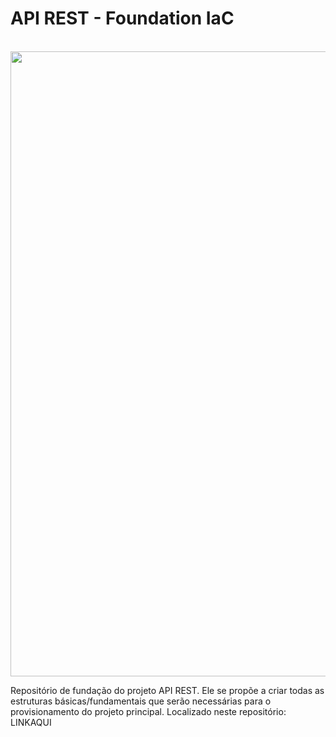 # API REST - Foundation IaC
<br>
<img src="https://drive.google.com/uc?export=view&id=1spIcWkUkR1Ws0HZCPW1dn5fxL87BSCEp" width="1000">
<br>

Repositório de fundação do projeto API REST. Ele se propõe a criar todas as estruturas básicas/fundamentais que serão necessárias para o provisionamento do projeto principal. Localizado neste repositório: LINKAQUI
